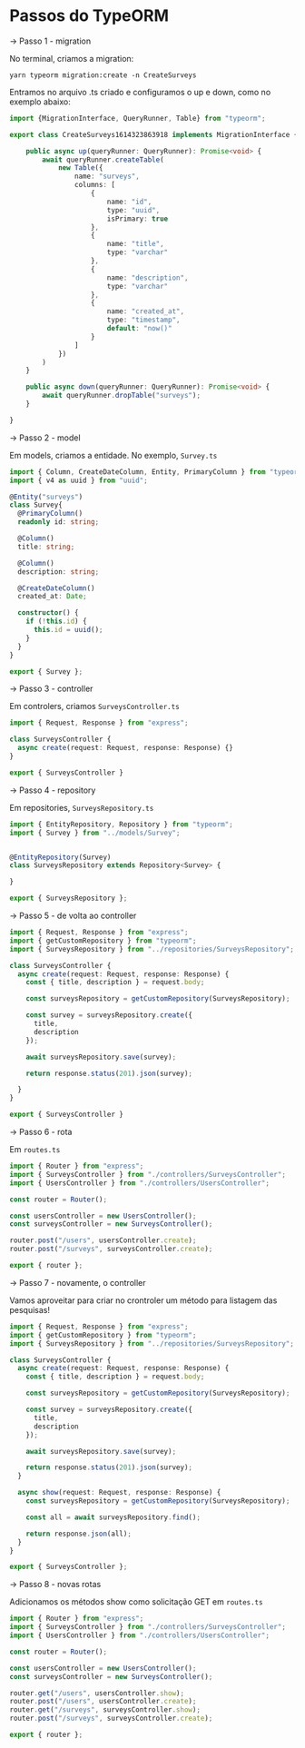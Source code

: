 # Passos do TypeORM

-> Passo 1 - migration

No terminal, criamos a migration:

```
yarn typeorm migration:create -n CreateSurveys
```

Entramos no arquivo .ts criado e configuramos o up e down, como no exemplo abaixo:

```ts
import {MigrationInterface, QueryRunner, Table} from "typeorm";

export class CreateSurveys1614323863918 implements MigrationInterface {

    public async up(queryRunner: QueryRunner): Promise<void> {
        await queryRunner.createTable(
            new Table({
                name: "surveys",
                columns: [
                    {
                        name: "id",
                        type: "uuid",
                        isPrimary: true
                    },
                    {
                        name: "title",
                        type: "varchar"
                    },
                    {
                        name: "description",
                        type: "varchar"
                    },
                    {
                        name: "created_at",
                        type: "timestamp",
                        default: "now()"
                    }
                ]
            })
        )
    }

    public async down(queryRunner: QueryRunner): Promise<void> {
        await queryRunner.dropTable("surveys");
    }

}

```

-> Passo 2 - model

Em models, criamos a entidade. No exemplo, `Survey.ts`

```ts
import { Column, CreateDateColumn, Entity, PrimaryColumn } from "typeorm";
import { v4 as uuid } from "uuid";

@Entity("surveys")
class Survey{
  @PrimaryColumn()
  readonly id: string;

  @Column()
  title: string;

  @Column()
  description: string;

  @CreateDateColumn()
  created_at: Date;

  constructor() {
    if (!this.id) {
      this.id = uuid();
    }
  }
}

export { Survey };

```

-> Passo 3 - controller

Em controlers, criamos `SurveysController.ts`

```ts
import { Request, Response } from "express";

class SurveysController {
  async create(request: Request, response: Response) {}
}

export { SurveysController }

```

-> Passo 4 - repository

Em repositories, `SurveysRepository.ts`

```ts
import { EntityRepository, Repository } from "typeorm";
import { Survey } from "../models/Survey";


@EntityRepository(Survey)
class SurveysRepository extends Repository<Survey> {

}

export { SurveysRepository };

```

-> Passo 5 - de volta ao controller

```ts
import { Request, Response } from "express";
import { getCustomRepository } from "typeorm";
import { SurveysRepository } from "../repositories/SurveysRepository";

class SurveysController {
  async create(request: Request, response: Response) {
    const { title, description } = request.body;

    const surveysRepository = getCustomRepository(SurveysRepository);

    const survey = surveysRepository.create({
      title,
      description
    });

    await surveysRepository.save(survey);

    return response.status(201).json(survey);

  }
}

export { SurveysController }

```

-> Passo 6 - rota

Em `routes.ts`

```ts
import { Router } from "express";
import { SurveysController } from "./controllers/SurveysController";
import { UsersController } from "./controllers/UsersController";

const router = Router();

const usersController = new UsersController();
const surveysController = new SurveysController();

router.post("/users", usersController.create);
router.post("/surveys", surveysController.create);

export { router };

```

-> Passo 7 - novamente, o controller

Vamos aproveitar para criar no crontroler um método para listagem das pesquisas!

```ts
import { Request, Response } from "express";
import { getCustomRepository } from "typeorm";
import { SurveysRepository } from "../repositories/SurveysRepository";

class SurveysController {
  async create(request: Request, response: Response) {
    const { title, description } = request.body;

    const surveysRepository = getCustomRepository(SurveysRepository);

    const survey = surveysRepository.create({
      title,
      description
    });

    await surveysRepository.save(survey);

    return response.status(201).json(survey);
  }

  async show(request: Request, response: Response) {
    const surveysRepository = getCustomRepository(SurveysRepository);

    const all = await surveysRepository.find();

    return response.json(all);
  }
}

export { SurveysController };

```

-> Passo 8 - novas rotas

Adicionamos os métodos show como solicitação GET em `routes.ts`

```ts
import { Router } from "express";
import { SurveysController } from "./controllers/SurveysController";
import { UsersController } from "./controllers/UsersController";

const router = Router();

const usersController = new UsersController();
const surveysController = new SurveysController();

router.get("/users", usersController.show);
router.post("/users", usersController.create);
router.get("/surveys", surveysController.show);
router.post("/surveys", surveysController.create);

export { router };


```
